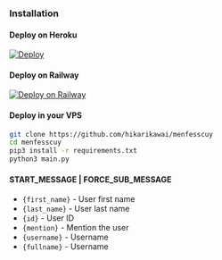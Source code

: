 ### Installation
#### Deploy on Heroku
[![Deploy](https://www.herokucdn.com/deploy/button.svg)](https://heroku.com/deploy?template=https://github.com/hikarikawai/menfesscuy)</br>

#### Deploy on Railway
[![Deploy on Railway](https://railway.app/button.svg)](https://railway.app/new/template/1jKLr4)

#### Deploy in your VPS
````bash
git clone https://github.com/hikarikawai/menfesscuy
cd menfesscuy
pip3 install -r requirements.txt
python3 main.py
````

#### START_MESSAGE | FORCE_SUB_MESSAGE

* `{first_name}` - User first name
* `{last_name}` - User last name
* `{id}` - User ID
* `{mention}` - Mention the user
* `{username}` - Username
* `{fullname}` - Username
